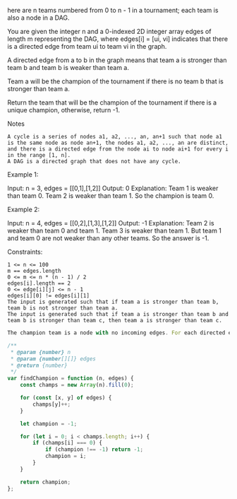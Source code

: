 here are n teams numbered from 0 to n - 1 in a tournament; each team is also a node in a DAG.

You are given the integer n and a 0-indexed 2D integer array edges of length m representing the DAG, where edges[i] = [ui, vi] indicates that there is a directed edge from team ui to team vi in the graph.

A directed edge from a to b in the graph means that team a is stronger than team b and team b is weaker than team a.

Team a will be the champion of the tournament if there is no team b that is stronger than team a.

Return the team that will be the champion of the tournament if there is a unique champion, otherwise, return -1.

Notes

    A cycle is a series of nodes a1, a2, ..., an, an+1 such that node a1 is the same node as node an+1, the nodes a1, a2, ..., an are distinct, and there is a directed edge from the node ai to node ai+1 for every i in the range [1, n].
    A DAG is a directed graph that does not have any cycle.

 

Example 1:

Input: n = 3, edges = [[0,1],[1,2]]
Output: 0
Explanation: Team 1 is weaker than team 0. Team 2 is weaker than team 1. So the champion is team 0.

Example 2:

Input: n = 4, edges = [[0,2],[1,3],[1,2]]
Output: -1
Explanation: Team 2 is weaker than team 0 and team 1. Team 3 is weaker than team 1. But team 1 and team 0 are not weaker than any other teams. So the answer is -1.

 

Constraints:

    1 <= n <= 100
    m == edges.length
    0 <= m <= n * (n - 1) / 2
    edges[i].length == 2
    0 <= edge[i][j] <= n - 1
    edges[i][0] != edges[i][1]
    The input is generated such that if team a is stronger than team b, team b is not stronger than team a.
    The input is generated such that if team a is stronger than team b and team b is stronger than team c, then team a is stronger than team c.
```js
The champion team is a node with no incoming edges. For each directed edge, increment the in-degree of the target node in the champs array. If a node has no incoming edges, its value in the champs array will remain 0. If multiple nodes have a value of 0 in the champs array, we can conclude that the graph has no unique champion. If exactly one node has a value of 0, that node is the champion.

/**
 * @param {number} n
 * @param {number[][]} edges
 * @return {number}
 */
var findChampion = function (n, edges) {
    const champs = new Array(n).fill(0);

    for (const [x, y] of edges) {
        champs[y]++;
    }

    let champion = -1;

    for (let i = 0; i < champs.length; i++) {
        if (champs[i] === 0) {
            if (champion !== -1) return -1;
            champion = i;
        }
    }

    return champion;
};
```

